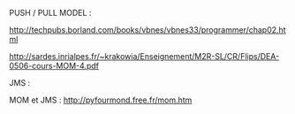 PUSH / PULL MODEL :

http://techpubs.borland.com/books/vbnes/vbnes33/programmer/chap02.html

http://sardes.inrialpes.fr/~krakowia/Enseignement/M2R-SL/CR/Flips/DEA-0506-cours-MOM-4.pdf

JMS :

MOM et JMS : http://pyfourmond.free.fr/mom.htm